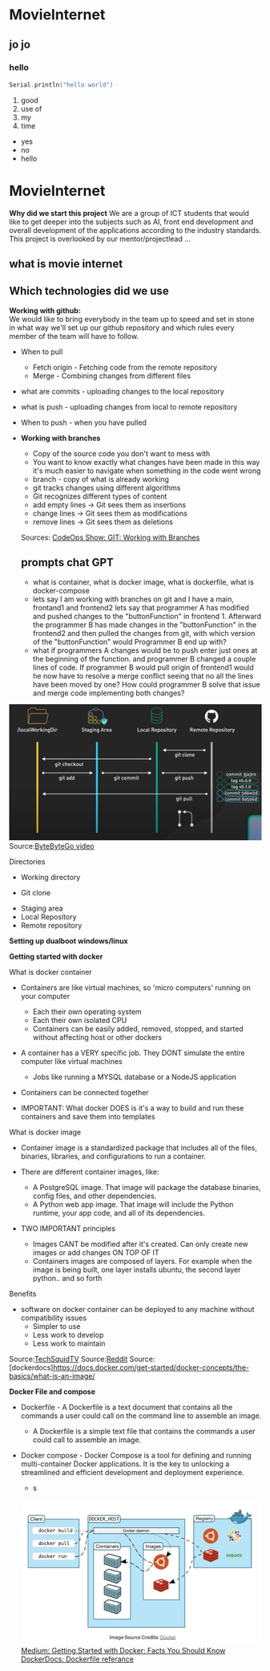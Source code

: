 # MovieInternet

## jo jo

### hello

```C
Serial.println("hello world")
```

1. good
2. use of
3. my
4. time

- yes
- no
- hello

# MovieInternet

**Why did we start this project**
We are a group of ICT students that would like to get deeper into the subjects such as AI, front end development and overall development of the applications according to the industry standards. This project is overlooked by our mentor/projectlead ... 


**what is movie internet**
---

**Which technologies did we use**
---

**Working with github:**  
We would like to bring everybody in the team up to speed and set in stone in what way we'll set up our github repository and which rules every member of the team will have to follow. 



*   When to pull
    * Fetch origin - Fetching code from the remote repository
    * Merge - Combining changes from different files
  
* what are commits - uploading changes to the local repository
* what is push - uploading changes from local to remote repository
* When to push - when you have pulled
*   
  **Working with branches**

  * Copy of the source code you don't want to mess with
  * You want to know exactly what changes have been made in this way it's much easier to navigate when something in the code went wrong 
  * branch - copy of what is already working
  * git tracks changes using different algorithms
  * Git recognizes different types of content
  * add empty lines → Git sees them as insertions
  * change lines → Git sees them as modifications
  * remove lines → Git sees them as deletions
  

  Sources:
  [CodeOps Show: GIT: Working with Branches](https://www.youtube.com/watch?v=JTE2Fn_sCZs)

  prompts chat GPT 
  ---

  - what is container, what is docker image, what is dockerfile, what is docker-compose
  - lets say I am working with branches on git and I have a main, frontand1 and frontend2 lets say that programmer A has modified and pushed changes to the "buttonFunction" in frontend 1. Afterward the programmer B has made changes in the "buttonFunction" in the frontend2 and then pulled the changes from git, with which version of the "buttonFunction" would Programmer B end up with?
  - what if programmers A changes would be to push enter just ones at the beginning of the function. and programmer B changed a couple lines of code. 
  If programmer B would pull origin of frontend1 would he now have to resolve a merge conflict seeing that no all the lines have been moved by one?
  How could programmer B solve that issue and merge code implementing both changes?






![alt text](image.png)
Source:[ByteByteGo video](https://www.youtube.com/watch?v=e9lnsKot_SQ)

Directories
* Working directory
- Git clone
* Staging area
* Local Repository
* Remote repository



**Setting up dualboot windows/linux**

**Getting started with docker**

What is docker container
* Containers are like virtual machines, so 'micro computers' running on your computer
  * Each their own operating system
  * Each their own isolated CPU
  * Containers can be easily added, removed, stopped, and started without affecting host or other dockers

* A container has a VERY specific job. They DONT simulate the entire computer like virtual machines
    * Jobs like running a MYSQL database or a NodeJS application

* Containers can be connected together
* IMPORTANT: What docker DOES is it's a way to build and run these containers and save them into templates



What is docker image
* Container image is a standardized package that includes all of the files, binaries, libraries, and configurations to run a container.
* There are different container images, like:
  * A PostgreSQL image. That image will package the database binaries, config files, and other dependencies.
  * A Python web app image. That image will  include the Python runtime, your app code, and all of its dependencies.

* TWO IMPORTANT principles 
  * Images CANT be modified after it's created. Can only create new images or add changes ON TOP OF IT
  * Containers images are composed of layers. For example when the image is being built, one layer installs ubuntu, the second layer python.. and so forth

Benefits
* software on docker container can be deployed to any machine without compatibility issues
  * Simpler to use
  * Less work to develop
  * Less work to maintain

Source:[TechSquidTV](https://www.youtube.com/watch?v=_dfLOzuIg2o&t=18s)
Source:[Reddit](https://www.reddit.com/r/docker/comments/keq9el/please_someone_explain_docker_to_me_like_i_am_an/)
Source:[dockerdocs]https://docs.docker.com/get-started/docker-concepts/the-basics/what-is-an-image/


  **Docker File and compose**
  
* Dockerfile - A Dockerfile is a text document that contains all the commands a user could call on the command line to assemble an image.
    * A Dockerfile is a simple text file that contains the commands a user could call to assemble an image.
* Docker compose - Docker Compose is a tool for defining and running multi-container Docker applications. It is the key to unlocking a streamlined and efficient development and deployment experience.
    * s


  ![alt text](image-1.png)
  [Medium: Getting Started with Docker: Facts You Should Know](https://itnext.io/getting-started-with-docker-facts-you-should-know-d000e5815598)  
[DockerDocs: Dockerfile referance](https://docs.docker.com/reference/dockerfile/#:~:text=A%20Dockerfile%20is%20a%20text,line%20to%20assemble%20an%20image.)